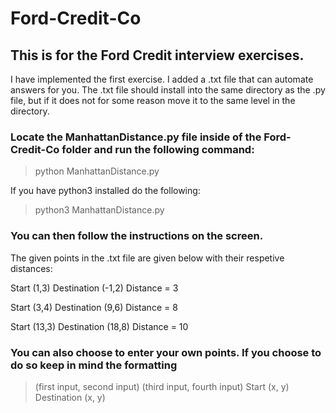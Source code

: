# Ford-Credit-Co
## This is for the Ford Credit interview exercises.
I have implemented the first exercise. I added a .txt file that can automate answers for you. The .txt file should install into the same directory as the .py file, but if it does not for some reason move it to the same level in the directory.

### Locate the ManhattanDistance.py file inside of the Ford-Credit-Co folder and run the following command:
> python ManhattanDistance.py

If you have python3 installed do the following:
> python3 ManhattanDistance.py

### You can then follow the instructions on the screen.

The given points in the .txt file are given below with their respetive distances:

Start       (1,3)
Destination (-1,2)
Distance =  3

Start       (3,4)
Destination (9,6)
Distance =  8

Start       (13,3)
Destination (18,8)
Distance =  10

### You can also choose to enter your own points. If you choose to do so keep in mind the formatting
> (first input, second input) (third input, fourth input)
> Start (x, y) Destination (x, y)
